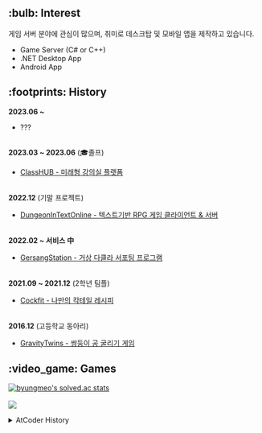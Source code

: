 <h2>:bulb: Interest</h2>

게임 서버 분야에 관심이 많으며, 취미로 데스크탑 및 모바일 앱을 제작하고 있습니다.
- Game Server (C# or C++)
- .NET Desktop App
- Android App

<h2>:footprints: History</h2>

<b>2023.06 ~ </b></br>
- ???</br></br>

<b>2023.03 ~ 2023.06</b> (:mortar_board:졸프)</br>
- [ClassHUB - 미래형 강의실 플랫폼](https://github.com/Classsss/ClassHub)</br></br>

<b>2022.12</b> (기말 프로젝트)</br>
- [DungeonInTextOnline - 텍스트기반 RPG 게임 클라이언트 & 서버](https://github.com/byungmeo/DungeonInTextOnline)</br></br>

<b>2022.02 ~ 서비스 中</b></br>
- [GersangStation - 거상 다클라 서포팅 프로그램](https://github.com/byungmeo/GersangStation)</br></br>

<b>2021.09 ~ 2021.12</b> (2학년 팀플)</br>
- [Cockfit - 나만의 칵테일 레시피](https://github.com/byungmeo/CockFit)</br></br>

<b>2016.12</b> (고등학교 동아리)</br>
- [GravityTwins - 쌍둥이 공 굴리기 게임](https://github.com/byungmeo/GravityTwins)</br>

<h2>:video_game: Games</h2>

<a href="https://solved.ac/profile/byungmeo">![byungmeo's solved.ac stats](https://github-readme-solvedac.hyp3rflow.vercel.app/api/?handle=byungmeo)</a></br></br>
<a href="https://atcoder.jp/users/byungmeo"><img src="https://atrating.baoshuo.dev/rating?username=byungmeo&style=flat-square"></a>
<details> 
  <summary>AtCoder History</summary> 
  [![](https://atcoder-stats-git-main-akmhmgc.vercel.app/api?username=byungmeo)](https://github.com/akmhmgc/atcoder-stats)
</details>

